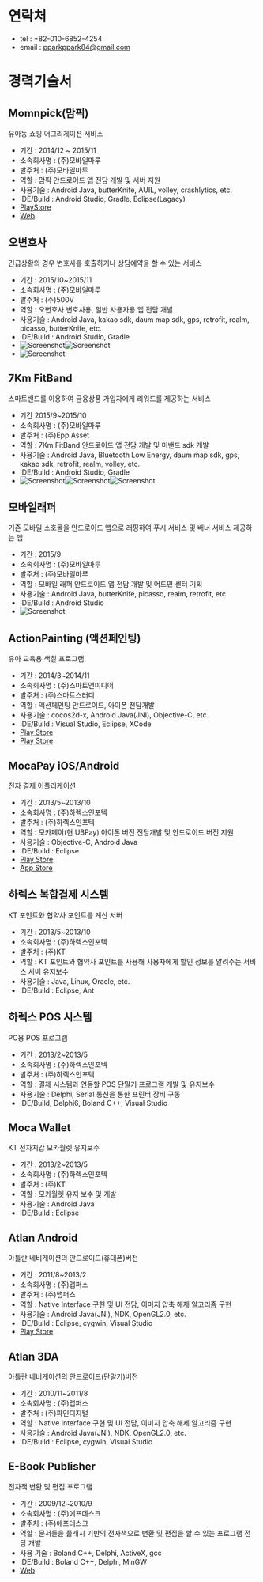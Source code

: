 # 연락처
- tel : +82-010-6852-4254
- email : pparkppark84@gmail.com

# 경력기술서

## Momnpick(맘픽)
유아동 쇼핑 어그리게이션 서비스
- 기간 : 2014/12 ~ 2015/11
- 소속회사명 : (주)모바일마루
- 발주처 : (주)모바일마루
- 역할 : 맘픽 안드로이드 앱 전담 개발 및 서버 지원
- 사용기술 : Android Java, butterKnife, AUIL, volley, crashlytics, etc.
- IDE/Build : Android Studio, Gradle, Eclipse(Lagacy)
- [PlayStore](https://play.google.com/store/apps/details?id=com.momnpick)
- [Web](http://www.momnpick.com)

## 오변호사
긴급상황의 경우 변호사를 호출하거나 상담예약을 할 수 있는 서비스
- 기간 : 2015/10~2015/11
- 소속회사명 : (주)모바일마루
- 발주처 : (주)500V
- 역할 : 오변호사 변호사용, 일반 사용자용 앱 전담 개발
- 사용기술 : Android Java, kakao sdk, daum map sdk, gps, retrofit, realm, picasso, butterKnife, etc.
- IDE/Build : Android Studio, Gradle
- ![Screenshot](images/lawservice_user01.png)![Screenshot](images/lawservice_user02.png)
- ![Screenshot](images/lawservice_lawyer01.png)

## 7Km FitBand
스마트밴드를 이용하여 금융상품 가입자에게 리워드를 제공하는 서비스
- 기간 2015/9~2015/10
- 소속회사명 : (주)모바일마루
- 발주처 : (주)Epp Asset
- 역할 : 7Km FitBand 안드로이드 앱 전담 개발 및 미밴드 sdk 개발
- 사용기술 : Android Java, Bluetooth Low Energy, daum map sdk, gps, kakao sdk, retrofit, realm, volley, etc.
- IDE/Build : Android Studio, Gradle
- ![Screenshot](images/fitband_01.png)![Screenshot](images/fitband_02.png)![Screenshot](images/fitband_03.png)

## 모바일래퍼
기존 모바일 소호몰을 안드로이드 앱으로 래핑하여 푸시 서비스 및 배너 서비스 제공하는 앱
- 기간 : 2015/9
- 소속회사명 : (주)모바일마루
- 발주처 : (주)모바일마루
- 역할 : 모바일 래퍼 안드로이드 앱 전담 개발 및 어드민 센터 기획
- 사용기술 : Android Java, butterKnife, picasso, realm, retrofit, etc.
- IDE/Build : Android Studio
- ![Screenshot](images/mobilewrapper.png)

## ActionPainting (액션페인팅)
유아 교육용 색칠 프로그램
- 기간 : 2014/3~2014/11
- 소속회사명 : (주)스마트앤미디어
- 발주처 : (주)스마트스터디
- 역할 : 액션페인팅 안드로이드, 아이폰 전담개발
- 사용기술 : cocos2d-x, Android Java(JNI), Objective-C, etc.
- IDE/Build : Visual Studio, Eclipse, XCode
- [Play Store](https://play.google.com/store/apps/details?id=com.smartnmedia.ActionPainting)
- [Play Store](https://play.google.com/store/apps/details?id=com.smartnmedia.ActionPainting.BoBo)

## MocaPay iOS/Android
전자 결제 어플리케이션
- 기간 : 2013/5~2013/10
- 소속회사명 : (주)하렉스인포텍
- 발주처 : (주)하렉스인포텍
- 역할 : 모카페이(현 UBPay) 아이폰 버전 전담개발 및 안드로이드 버전 지원
- 사용기술 : Objective-C, Android Java
- IDE/Build : Eclipse
- [Play Store](https://play.google.com/store/apps/details?id=com.harex.android.ubpay)
- [App Store](https://itunes.apple.com/kr/app/id424564679)

## 하렉스 복합결제 시스템
KT 포인트와 협약사 포인트를 계산 서버
- 기간 : 2013/5~2013/10
- 소속회사명 : (주)하렉스인포텍
- 발주처 : (주)KT
- 역할 : KT 포인트와 협약사 포인트를 사용해 사용자에게 할인 정보를 알려주는 서비스 서버 유지보수
- 사용기술 : Java, Linux, Oracle, etc.
- IDE/Build : Eclipse, Ant

## 하렉스 POS 시스템
PC용 POS 프로그램
- 기간 : 2013/2~2013/5
- 소속회사명 : (주)하렉스인포텍
- 발주처 : (주)하렉스인포텍
- 역할 : 결제 시스템과 연동할 POS 단말기 프로그램 개발 및 유지보수
- 사용기술 : Delphi, Serial 통신을 통한 프린터 장비 구동
- IDE/Build, Delphi6, Boland C++, Visual Studio

## Moca Wallet
KT 전자지갑 모카월렛 유지보수
- 기간 : 2013/2~2013/5
- 소속회사명 : (주)하렉스인포텍
- 발주처 : (주)KT
- 역할 : 모카월렛 유지 보수 및 개발
- 사용기술 : Android Java
- IDE/Build : Eclipse

## Atlan Android
아틀란 네비게이션의 안드로이드(휴대폰)버전  
- 기간 : 2011/8~2013/2
- 소속회사명 : (주)맵퍼스
- 발주처 : (주)맵퍼스
- 역할 : Native Interface 구현 및 UI 전담, 이미지 압축 해제 알고리즘 구현
- 사용기술 : Android Java(JNI), NDK, OpenGL2.0, etc.
- IDE/Build : Eclipse, cygwin, Visual Studio
- [Play Store](https://play.google.com/store/apps/details?id=kr.mappers.AtlanSmart)

## Atlan 3DA
아틀란 네비게이션의 안드로이드(단말기)버전 
- 기간 : 2010/11~2011/8
- 소속회사명 : (주)맵퍼스
- 발주처 : (주)파인디지털
- 역할 : Native Interface 구현 및 UI 전담, 이미지 압축 해제 알고리즘 구현
- 사용기술 : Android Java(JNI), NDK, OpenGL2.0, etc.
- IDE/Build : Eclipse, cygwin, Visual Studio

## E-Book Publisher
전자책 변환 및 편집 프로그램
- 기간 : 2009/12~2010/9
- 소속회사명 : (주)에프데스크
- 발주처 : (주)에프데스크
- 역할 : 문서들을 플래시 기반의 전자책으로 변환 및 편집을 할 수 있는 프로그램 전담 개발 
- 사용 기술 : Boland C++, Delphi, ActiveX, gcc
- IDE/Build : Boland C++, Delphi, MinGW
- [Web](http://www.fdesk.net) 
